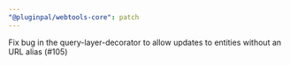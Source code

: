 ```yaml
---
"@pluginpal/webtools-core": patch
---
```


Fix bug in the query-layer-decorator to allow updates to entities without an URL alias (#105)
